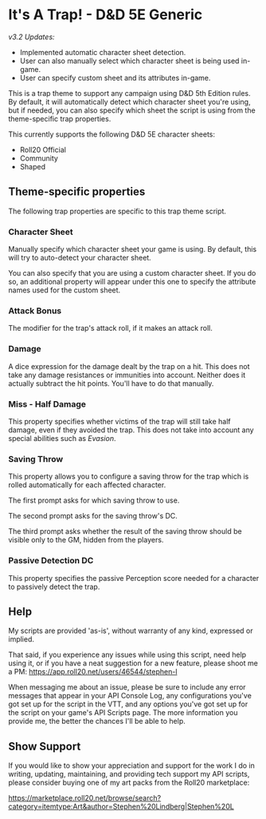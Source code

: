 # It's A Trap! - D&D 5E Generic

_v3.2 Updates:_

* Implemented automatic character sheet detection.
* User can also manually select which character sheet is being used in-game.
* User can specify custom sheet and its attributes in-game.

This is a trap theme to support any campaign using D&D 5th Edition rules.
By default, it will automatically detect which character sheet you're using,
but if needed, you can also specify which sheet the script is using from the
theme-specific trap properties.

This currently supports the following D&D 5E character sheets:

* Roll20 Official
* Community
* Shaped

## Theme-specific properties
The following trap properties are specific to this trap theme script.

### Character Sheet
Manually specify which character sheet your game is using. By default, this
will try to auto-detect your character sheet.

You can also specify that you are using a custom character sheet. If you do so,
an additional property will appear under this one to specify the attribute
names used for the custom sheet.

### Attack Bonus
The modifier for the trap's attack roll, if it makes an attack roll.

### Damage
A dice expression for the damage dealt by the trap on a hit. This does not
take any damage resistances or immunities into account. Neither does it
actually subtract the hit points. You'll have to do that manually.

### Miss - Half Damage
This property specifies whether victims of the trap will still take half damage,
even if they avoided the trap. This does not take into account any special
abilities such as _Evasion_.

### Saving Throw
This property allows you to configure a saving throw for the trap which is
rolled automatically for each affected character.

The first prompt asks for which saving throw to use.

The second prompt asks for the saving throw's DC.

The third prompt asks whether the result of the saving throw should be visible
only to the GM, hidden from the players.

### Passive Detection DC
This property specifies the passive Perception score needed for a character to
passively detect the trap.

## Help

My scripts are provided 'as-is', without warranty of any kind, expressed or implied.

That said, if you experience any issues while using this script,
need help using it, or if you have a neat suggestion for a new feature,
please shoot me a PM:
https://app.roll20.net/users/46544/stephen-l

When messaging me about an issue, please be sure to include any error messages that
appear in your API Console Log, any configurations you've got set up for the
script in the VTT, and any options you've got set up for the script on your
game's API Scripts page. The more information you provide me, the better the
chances I'll be able to help.

## Show Support

If you would like to show your appreciation and support for the work I do in writing,
updating, maintaining, and providing tech support my API scripts,
please consider buying one of my art packs from the Roll20 marketplace:

https://marketplace.roll20.net/browse/search?category=itemtype:Art&author=Stephen%20Lindberg|Stephen%20L
